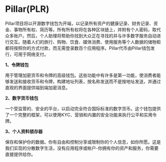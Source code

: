 # Pillar(PLR)

Pillar项目将以开源数字钱包为开端，以记录所有资产的健康记录、财务记录、资金、事物所有权、简历等。所有所有权将在各种区块链上，并附有个人密码，取代众多账户。然后，个人助理将帮助你找到大众正在寻找的并与许多数字服务自动进行交互。随着人们的旅行、购物、饮食、媒体消费、使用服务等个人数据的储物柜都将按照你的方式付款，而无需登录数百个应用程序。Pillar代币由Pillar钱包发行，可用于网络支付。

**1、令牌钱包**

用于管理加密货币和令牌的高级钱包。这些功能中有许多是第一功能，使消费者能够发送和接收货币和令牌，构建地址列表，按名称发送而不是按地址发送，并通过直观的界面提供端到端加密消息。

**2、数字货币钱包**

一个受监管的、安全的平台，以启动完全符合国际标准的数字货币。这个钱包提供了一个完整的框架，可以使用KYC、营销和内置的安全功能来执行公平和实用令牌。

**3、个人资料锁存器**

保存和保护你的数据。你有自由和控制分享或限制你的个人信息，如你所愿。这是我们实现的分散数字生活，没有应用程序或帐户-你拥有你的资产和服务，你需要直接提供给你。
